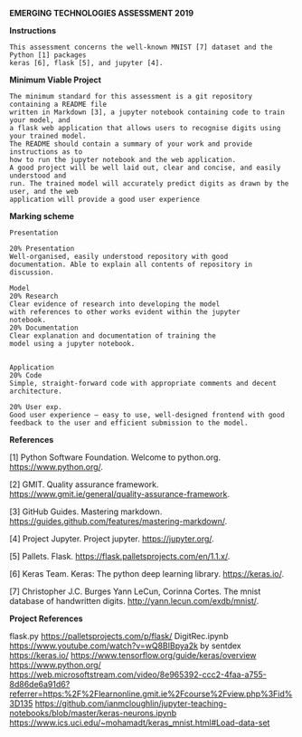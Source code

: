 ﻿**EMERGING TECHNOLOGIES ASSESSMENT 2019**

**Instructions**
```
This assessment concerns the well-known MNIST [7] dataset and the Python [1] packages
keras [6], flask [5], and jupyter [4].
```

**Minimum Viable Project**
```
The minimum standard for this assessment is a git repository containing a README file
written in Markdown [3], a jupyter notebook containing code to train your model, and
a flask web application that allows users to recognise digits using your trained model.
The README should contain a summary of your work and provide instructions as to
how to run the jupyter notebook and the web application.
A good project will be well laid out, clear and concise, and easily understood and
run. The trained model will accurately predict digits as drawn by the user, and the web
application will provide a good user experience
```

**Marking scheme**
```
Presentation

20% Presentation 
Well-organised, easily understood repository with good
documentation. Able to explain all contents of repository in discussion.

Model
20% Research 
Clear evidence of research into developing the model
with references to other works evident within the jupyter
notebook.
20% Documentation 
Clear explanation and documentation of training the
model using a jupyter notebook.


Application
20% Code 
Simple, straight-forward code with appropriate comments and decent architecture.

20% User exp. 
Good user experience – easy to use, well-designed frontend with good feedback to the user and efficient submission to the model.
```

**References**

[1] Python Software Foundation. Welcome to python.org.  https://www.python.org/.

[2] GMIT. Quality assurance framework.  https://www.gmit.ie/general/quality-assurance-framework.

[3] GitHub Guides. Mastering markdown.  https://guides.github.com/features/mastering-markdown/.

[4] Project Jupyter. Project jupyter. https://jupyter.org/.

[5] Pallets. Flask. https://flask.palletsprojects.com/en/1.1.x/.

[6] Keras Team. Keras: The python deep learning library.  https://keras.io/.

[7] Christopher J.C. Burges Yann LeCun, Corinna Cortes. The mnist database of handwritten digits. http://yann.lecun.com/exdb/mnist/.


**Project References**

flask.py        https://palletsprojects.com/p/flask/
DigitRec.ipynb  https://www.youtube.com/watch?v=wQ8BIBpya2k by sentdex
https://keras.io/
https://www.tensorflow.org/guide/keras/overview
https://www.python.org/
https://web.microsoftstream.com/video/8e965392-ccc2-4faa-a755-8d86de6a91d6?referrer=https:%2F%2Flearnonline.gmit.ie%2Fcourse%2Fview.php%3Fid%3D135
https://github.com/ianmcloughlin/jupyter-teaching-notebooks/blob/master/keras-neurons.ipynb
https://www.ics.uci.edu/~mohamadt/keras_mnist.html#Load-data-set